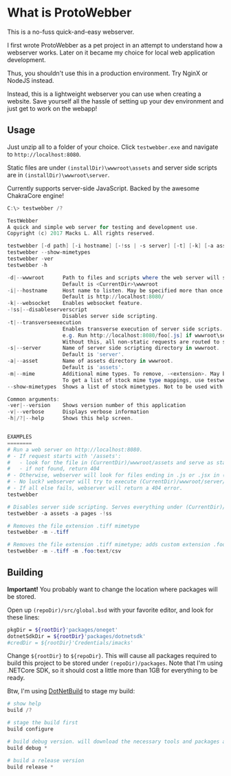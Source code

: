 What is ProtoWebber
==================
This is a no-fuss quick-and-easy webserver.

I first wrote ProtoWebber as a pet project in an attempt to understand how a webserver works. Later on it 
became my choice for local web application development.

Thus, you shouldn't use this in a production environment. Try NginX or NodeJS instead.

Instead, this is a lightweight webserver you can use when creating a website. Save yourself all 
the hassle of setting up your dev environment and just get to work on the webapp!


Usage
-----
Just unzip all to a folder of your choice. Click `testwebber.exe` and navigate to `http://localhost:8080`.

Static files are under `(installDir)\wwwroot\assets` and server side scripts are in `(installDir)\wwwroot\server`.

Currently supports server-side JavaScript. Backed by the awesome ChakraCore engine!

```powershell
C:\> testwebber /?

TestWebber
A quick and simple web server for testing and development use.
Copyright (c) 2017 Macks L. All rights reserved.

testwebber [-d path] [-i hostname] [-!ss | -s server] [-t] [-k] [-a asset] [-m extension:mimetype] [-v]
testwebber --show-mimetypes
testwebber -ver
testwebber -h

-d|--wwwroot      Path to files and scripts where the web server will serve files from
                  Default is <CurrentDir>\wwwroot
-i|--hostname     Host name to listen. May be specified more than once.
                  Default is http://localhost:8080/
-k|--websocket    Enables websocket feature.
-!ss|--disableserverscript
                  Disables server side scripting.
-t|--transverseexecution
                  Enables transverse execution of server side scripts.
                  e.g. Run http://localhost:8080/foo[.js] if wwwroot\server\foo.js exists.
                  Without this, all non-static requests are routed to server\index.js
-s|--server       Name of server side scripting directory in wwwroot.
                  Default is 'server'.
-a|--asset        Name of assets directory in wwwroot.
                  Default is 'assets'.
-m|--mime         Additional mime types. To remove, -<extension>. May be specified more than once.
                  To get a list of stock mime type mappings, use testwebber '--show-mimetypes'
--show-mimetypes  Shows a list of stock mimetypes. Not to be used with any other parameters.

Common arguments:
-ver|--version    Shows version number of this application
-v|--verbose      Displays verbose information
-h|/?|--help      Shows this help screen.


EXAMPLES
========
# Run a web server on http://localhost:8080.
# - If request starts with '/assets':
#   - look for the file in (CurrentDir)/wwwroot/assets and serve as static file.
#   - if not found, return 404
# - Otherwise, webserver will look for files ending in .js or .jsx in (CurrentDir)/wwwroot/server, and execute it on on server side if found.
# - No luck? webserver will try to execute (CurrentDir)/wwwroot/server/index.js or (CurrentDir)/wwwroot/server/index.jsx
# - If all else fails, webserver will return a 404 error.
testwebber

# Disables server side scripting. Serves everything under (CurrentDir)/wwwroot/assets and (CurrentDir)/wwwroot/pages as static files.
testwebber -a assets -a pages -!ss

# Removes the file extension .tiff mimetype
testwebber -m -.tiff

# Removes the file extension .tiff mimetype; adds custom extension .foo and map to text/csv mimetype.
testwebber -m -.tiff -m .foo:text/csv

```


Building
--------
**Important!** You probably want to change the location where packages will be stored.

Open up `(repoDir)/src/global.bsd` with your favorite editor, and look for these lines:
```bash
pkgDir = ${rootDir}'packages/oneget'
dotnetSdkDir = ${rootDir}'packages/dotnetsdk'
#credDir = ${rootDir}'Credentials/imacks'
```

Change `${rootDir}` to `${repoDir}`. This will cause all packages required to build this project to be stored under `(repoDir)/packages`.
Note that I'm using .NETCore SDK, so it should cost a little more than 1GB for everything to be ready.

Btw, I'm using [DotNetBuild](http://www.github.com/buildcenter/dotnetbuild) to stage my build:

```powershell
# show help
build /?

# stage the build first
build configure

# build debug version. will download the necessary tools and packages automatically
build debug *

# build a release version
build release *
```
